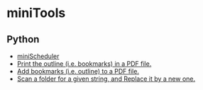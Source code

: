 # miniTools

## Python
- [miniScheduler](./scheduler)
- [Print the outline (i.e. bookmarks) in a PDF file.](./printPdfOutline.py)
- [Add bookmarks (i.e. outline) to a PDF file.](./pdfbookmarker)
- [Scan a folder for a given string, and Replace it by a new one.](./scan_and_replace.py)
